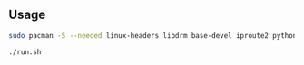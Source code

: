 ## Usage

```sh
sudo pacman -S --needed linux-headers libdrm base-devel iproute2 python-bcc
```

```
./run.sh
```
